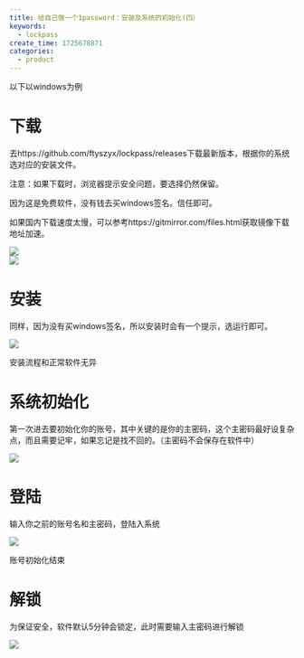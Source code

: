 ```yaml
---
title: 给自己做一个1password：安装及系统的初始化(四）
keywords:
  - lockpass
create_time: 1725678871
categories:
  - product
---
```



以下以windows为例

# 下载

去https://github.com/ftyszyx/lockpass/releases下载最新版本，根据你的系统选对应的安装文件。

注意：如果下载时，浏览器提示安全问题，要选择仍然保留。

因为这是免费软件，没有钱去买windows签名。信任即可。

如果国内下载速度太慢，可以参考https://gitmirror.com/files.html获取镜像下载地址加速。

<div class="flex gap-3 columns-2" column-size="2">
<div class="w-[50%]" width-ratio="50">
<img src="/assets/AasQbQskTodwNXxGI5dclv3bnPg.png" src-width="376" class="markdown-img m-auto" src-height="260" align="center"/>
</div>
<div class="w-[50%]" width-ratio="50">
<img src="/assets/QGG4bRO7eoRpeAxDnCocW1DrnCh.png" src-width="360" class="markdown-img m-auto" src-height="510" align="center"/>
</div>
</div>

# 安装

同样，因为没有买windows签名，所以安装时会有一个提示，选运行即可。

<img src="/assets/CN9HbG0Ngor9O6xW4Nkc0Fq4nTZ.png" src-width="506" class="markdown-img m-auto" src-height="480" align="center"/>

安装流程和正常软件无异

# 系统初始化

第一次进去要初始化你的账号，其中关键的是你的主密码，这个主密码最好设复杂点，而且需要记牢，如果忘记是找不回的。（主密码不会保存在软件中）

<img src="/assets/H2clbrsdvotiFexyQ7FcsNU8nhf.png" src-width="297" class="markdown-img m-auto" src-height="446" align="center"/>

# 登陆

输入你之前的账号名和主密码，登陆入系统

<img src="/assets/OBslbiDLGonWIdx3qUpcoVhhnR3.png" src-width="262" class="markdown-img m-auto" src-height="337" align="center"/>

账号初始化结束

# 解锁

为保证安全，软件默认5分钟会锁定，此时需要输入主密码进行解锁

<img src="/assets/Qn0WbgK1ToJmyCxJ4VQclDTwnmd.png" src-width="405" class="markdown-img m-auto" src-height="227" align="center"/>

